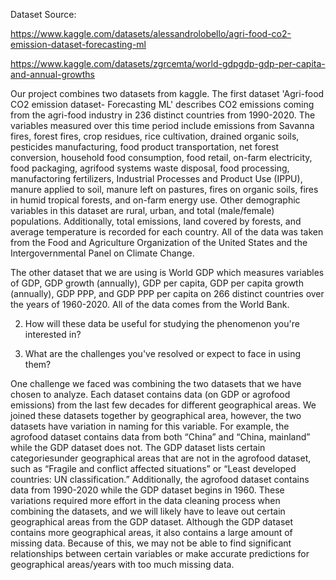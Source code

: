 Dataset Source:

https://www.kaggle.com/datasets/alessandrolobello/agri-food-co2-emission-dataset-forecasting-ml

https://www.kaggle.com/datasets/zgrcemta/world-gdpgdp-gdp-per-capita-and-annual-growths

Our project combines two datasets from kaggle. The first dataset 'Agri-food CO2 emission dataset- Forecasting ML' describes CO2 emissions coming from the agri-food industry in 236 distinct countries from 1990-2020. The variables measured over this time period include emissions from Savanna fires, forest fires, crop residues, rice cultivation, drained organic soils, pesticides manufacturing, food product transportation, net forest conversion, household food consumption, food retail, on-farm electricity, food packaging, agrifood systems waste disposal, food processing, manufactoring fertilizers, Industrial Processes and Product Use (IPPU), manure applied to soil, manure left on pastures, fires on organic soils, fires in humid tropical forests, and on-farm energy use. Other demographic variables in this dataset are rural, urban, and total (male/female) populations. Additionally, total emissions, land covered by forests, and average temperature is recorded for each country. All of the data was taken from the Food and Agriculture Organization of the United States and the Intergovernmental Panel on Climate Change.

The other dataset that we are using is World GDP which measures variables of GDP, GDP growth (annually), GDP per capita, GDP per capita growth (annually), GDP PPP, and GDP PPP per capita on 266 distinct countries over the years of 1960-2020. All of the data comes from the World Bank. 


2. How will these data be useful for studying the phenomenon you're interested in?

3. What are the challenges you've resolved or expect to face in using them?

One challenge we faced was combining the two datasets that we have chosen to analyze. Each dataset contains data (on GDP or agrofood emissions) from the last few decades for different geographical areas. We joined these datasets together by geographical area, 
however, the two datasets have variation in naming for this variable. For example, the agrofood dataset contains data from both 
“China” and “China, mainland” while the GDP dataset does not. The GDP dataset lists certain categoriesunder geographical areas that are not in the agrofood dataset, such as “Fragile and conflict affected situations” or “Least developed countries: UN classification.” Additionally, the agrofood dataset contains data from 1990-2020 while the GDP dataset begins in 1960. These variations required more effort in the data cleaning process when combining the datasets, and we will likely have to leave out certain geographical areas from the GDP dataset. Although the GDP dataset contains more geographical areas, it also contains a large amount of missing data. Because of this, we may not be able to find significant relationships between certain variables or make accurate predictions for geographical areas/years with too much missing data. 
